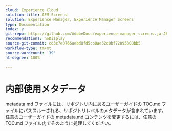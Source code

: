 ```yaml
---
cloud: Experience Cloud
solution-title: AEM Screens
solution: Experience Manager, Experience Manager Screens
type: Documentation
index: y
git-repo: https://github.com/AdobeDocs/experience-manager-screens.ja-JP
recommendations: noDisplay
source-git-commit: cd3c7e0766aebd0fd5cb0ae52c0bf72095308bb5
workflow-type: tm+mt
source-wordcount: '39'
ht-degree: 100%

---
```



# 内部使用メタデータ

metadata.md ファイルには、リポジトリ内にあるユーザーガイドの TOC.md ファイルにパススルーされる、リポジトリレベルのメタデータが含まれています。任意のユーザーガイドの metadata.md コンテンツを変更するには、任意の TOC.md ファイル内でそのように処理してください。
